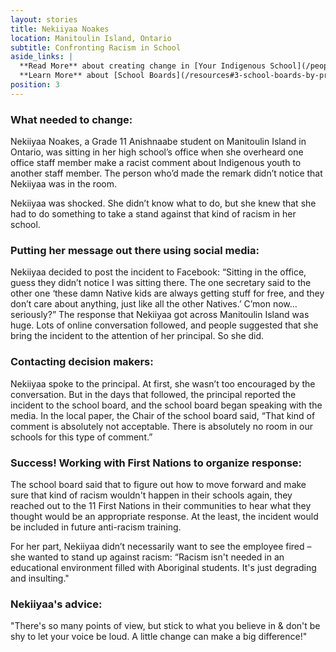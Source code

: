 ```yaml
---
layout: stories
title: Nekiiyaa Noakes
location: Manitoulin Island, Ontario
subtitle: Confronting Racism in School
aside_links: |
  **Read More** about creating change in [Your Indigenous School](/people-places/in-my-indigenous-school) or [Your Non-Indigenous School](/people-places/in-my-non-indigenous-school)  <br>
  **Learn More** about [School Boards](/resources#3-school-boards-by-province-and-territory) or how to [Put Your Message Out There](/strategy/put-your-message-out-there)<br>
position: 3
---
```


### What needed to change:
Nekiiyaa Noakes, a Grade 11 Anishnaabe student on Manitoulin Island in Ontario, was sitting in her high school’s office when she overheard one office staff member make a racist comment about Indigenous youth to another staff member. The person who’d made the remark didn’t notice that Nekiiyaa was in the room.

Nekiiyaa was shocked. She didn’t know what to do, but she knew that she had to do something to take a stand against that kind of racism in her school.

### Putting her message out there using social media:
Nekiiyaa decided to post the incident to Facebook: “Sitting in the office, guess they didn’t notice I was sitting there. The one secretary said to the other one ‘these damn Native kids are always getting stuff for free, and they don’t care about anything, just like all the other Natives.’ C’mon now…seriously?” The response that Nekiiyaa got across Manitoulin Island was huge. Lots of online conversation followed, and people suggested that she bring the incident to the attention of her principal. So she did.

### Contacting decision makers:
Nekiiyaa spoke to the principal. At first, she wasn’t too encouraged by the conversation. But in the days that followed, the principal reported the incident to the school board, and the school board began speaking with the media.
 In the local paper, the Chair of the school board said, “That kind of comment is absolutely not acceptable. There is absolutely no room in our schools for this type of comment.”

### Success! Working with First Nations to organize response:

The school board said that to figure out how to move forward and make sure that kind of racism wouldn't happen in their schools again, they reached out to the 11 First Nations in their communities to hear what they thought would be an appropriate response. At the least, the incident would be included in future anti-racism training.

For her part, Nekiiyaa didn’t necessarily want to see the employee fired – she wanted to stand up against racism: “Racism isn't needed in an educational environment filled with Aboriginal students. It's just degrading and insulting."

### Nekiiyaa's advice:

"There's so many points of view, but stick to what you believe in & don't be shy to let your voice be loud. A little change can make a big difference!"
